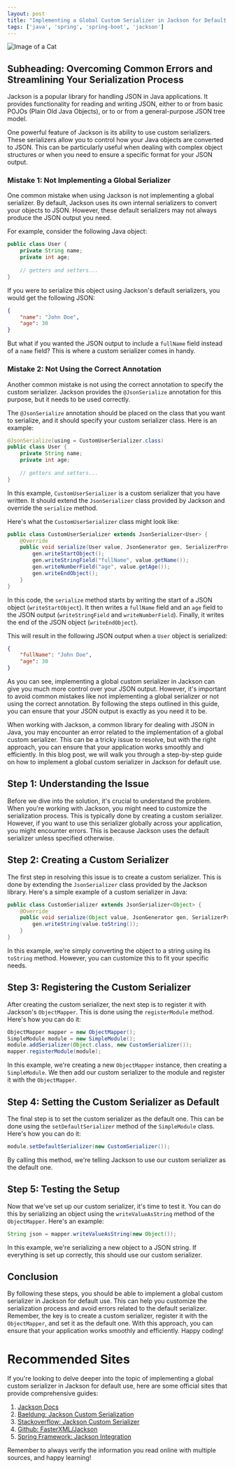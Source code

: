 ```yaml
---
layout: post
title: "Implementing a Global Custom Serializer in Jackson for Default Use: A Comprehensive Guide"
tags: ['java', 'spring', 'spring-boot', 'jackson']
---
```


![Image of a Cat](http://source.unsplash.com/1600x900/?cat)

## Subheading: Overcoming Common Errors and Streamlining Your Serialization Process

Jackson is a popular library for handling JSON in Java applications. It provides functionality for reading and writing JSON, either to or from basic POJOs (Plain Old Java Objects), or to or from a general-purpose JSON tree model. 

One powerful feature of Jackson is its ability to use custom serializers. These serializers allow you to control how your Java objects are converted to JSON. This can be particularly useful when dealing with complex object structures or when you need to ensure a specific format for your JSON output.

### **Mistake 1: Not Implementing a Global Serializer**

One common mistake when using Jackson is not implementing a global serializer. By default, Jackson uses its own internal serializers to convert your objects to JSON. However, these default serializers may not always produce the JSON output you need. 

For example, consider the following Java object:

```java
public class User {
    private String name;
    private int age;
    
    // getters and setters...
}
```

If you were to serialize this object using Jackson's default serializers, you would get the following JSON:

```json
{
    "name": "John Doe",
    "age": 30
}
```

But what if you wanted the JSON output to include a `fullName` field instead of a `name` field? This is where a custom serializer comes in handy. 

### **Mistake 2: Not Using the Correct Annotation**

Another common mistake is not using the correct annotation to specify the custom serializer. Jackson provides the `@JsonSerialize` annotation for this purpose, but it needs to be used correctly.

The `@JsonSerialize` annotation should be placed on the class that you want to serialize, and it should specify your custom serializer class. Here is an example:

```java
@JsonSerialize(using = CustomUserSerializer.class)
public class User {
    private String name;
    private int age;
    
    // getters and setters...
}
```

In this example, `CustomUserSerializer` is a custom serializer that you have written. It should extend the `JsonSerializer` class provided by Jackson and override the `serialize` method.

Here's what the `CustomUserSerializer` class might look like:

```java
public class CustomUserSerializer extends JsonSerializer<User> {
    @Override
    public void serialize(User value, JsonGenerator gen, SerializerProvider serializers) throws IOException {
        gen.writeStartObject();
        gen.writeStringField("fullName", value.getName());
        gen.writeNumberField("age", value.getAge());
        gen.writeEndObject();
    }
}
```

In this code, the `serialize` method starts by writing the start of a JSON object (`writeStartObject`). It then writes a `fullName` field and an `age` field to the JSON output (`writeStringField` and `writeNumberField`). Finally, it writes the end of the JSON object (`writeEndObject`).

This will result in the following JSON output when a `User` object is serialized:

```json
{
    "fullName": "John Doe",
    "age": 30
}
```

As you can see, implementing a global custom serializer in Jackson can give you much more control over your JSON output. However, it's important to avoid common mistakes like not implementing a global serializer or not using the correct annotation. By following the steps outlined in this guide, you can ensure that your JSON output is exactly as you need it to be.

When working with Jackson, a common library for dealing with JSON in Java, you may encounter an error related to the implementation of a global custom serializer. This can be a tricky issue to resolve, but with the right approach, you can ensure that your application works smoothly and efficiently. In this blog post, we will walk you through a step-by-step guide on how to implement a global custom serializer in Jackson for default use. 

## Step 1: Understanding the Issue

Before we dive into the solution, it's crucial to understand the problem. When you're working with Jackson, you might need to customize the serialization process. This is typically done by creating a custom serializer. However, if you want to use this serializer globally across your application, you might encounter errors. This is because Jackson uses the default serializer unless specified otherwise.

## Step 2: Creating a Custom Serializer

The first step in resolving this issue is to create a custom serializer. This is done by extending the `JsonSerializer` class provided by the Jackson library. Here's a simple example of a custom serializer in Java:

```java
public class CustomSerializer extends JsonSerializer<Object> {
    @Override
    public void serialize(Object value, JsonGenerator gen, SerializerProvider serializers) throws IOException {
        gen.writeString(value.toString());
    }
}
```

In this example, we're simply converting the object to a string using its `toString` method. However, you can customize this to fit your specific needs.

## Step 3: Registering the Custom Serializer

After creating the custom serializer, the next step is to register it with Jackson's `ObjectMapper`. This is done using the `registerModule` method. Here's how you can do it:

```java
ObjectMapper mapper = new ObjectMapper();
SimpleModule module = new SimpleModule();
module.addSerializer(Object.class, new CustomSerializer());
mapper.registerModule(module);
```

In this example, we're creating a new `ObjectMapper` instance, then creating a `SimpleModule`. We then add our custom serializer to the module and register it with the `ObjectMapper`.

## Step 4: Setting the Custom Serializer as Default

The final step is to set the custom serializer as the default one. This can be done using the `setDefaultSerializer` method of the `SimpleModule` class. Here's how you can do it:

```java
module.setDefaultSerializer(new CustomSerializer());
```

By calling this method, we're telling Jackson to use our custom serializer as the default one.

## Step 5: Testing the Setup

Now that we've set up our custom serializer, it's time to test it. You can do this by serializing an object using the `writeValueAsString` method of the `ObjectMapper`. Here's an example:

```java
String json = mapper.writeValueAsString(new Object());
```

In this example, we're serializing a new object to a JSON string. If everything is set up correctly, this should use our custom serializer.

## Conclusion

By following these steps, you should be able to implement a global custom serializer in Jackson for default use. This can help you customize the serialization process and avoid errors related to the default serializer. Remember, the key is to create a custom serializer, register it with the `ObjectMapper`, and set it as the default one. With this approach, you can ensure that your application works smoothly and efficiently. Happy coding!
# Recommended Sites 

If you're looking to delve deeper into the topic of implementing a global custom serializer in Jackson for default use, here are some official sites that provide comprehensive guides:

1. [Jackson Docs](https://fasterxml.github.io/jackson-databind/javadoc/2.7/com/fasterxml/jackson/databind/SerializerProvider.html)
2. [Baeldung: Jackson Custom Serialization](https://www.baeldung.com/jackson-custom-serialization)
3. [Stackoverflow: Jackson Custom Serializer](https://stackoverflow.com/questions/7105745/how-to-specify-jackson-to-only-use-fields-preferably-globally)
4. [Github: FasterXML/Jackson](https://github.com/FasterXML/jackson)
5. [Spring Framework: Jackson Integration](https://docs.spring.io/spring-framework/docs/current/reference/html/integration.html#json)

Remember to always verify the information you read online with multiple sources, and happy learning!